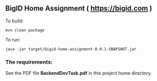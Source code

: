 ## BigID Home Assignment ( https://bigid.com )

To build:
```
mvn clean package
```

To run:
```
java -jar target/bigid-home-assignment-0.0.1-SNAPSHOT.jar
```

### The requirements:

See the PDF file **BackendDevTask.pdf** in this project home directory.  
